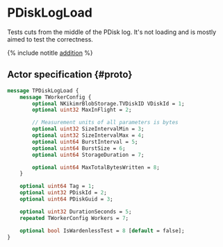 # PDiskLogLoad

Tests cuts from the middle of the PDisk log. It's not loading and is mostly aimed to test the correctness.

{% include notitle [addition](../_includes/addition.md) %}

## Actor specification {#proto}

```proto
message TPDiskLogLoad {
    message TWorkerConfig {
        optional NKikimrBlobStorage.TVDiskID VDiskId = 1;
        optional uint32 MaxInFlight = 2;

        // Measurement units of all parameters is bytes
        optional uint32 SizeIntervalMin = 3;
        optional uint32 SizeIntervalMax = 4;
        optional uint64 BurstInterval = 5;
        optional uint64 BurstSize = 6;
        optional uint64 StorageDuration = 7;

        optional uint64 MaxTotalBytesWritten = 8;
    }

    optional uint64 Tag = 1;
    optional uint32 PDiskId = 2;
    optional uint64 PDiskGuid = 3;

    optional uint32 DurationSeconds = 5;
    repeated TWorkerConfig Workers = 7;

    optional bool IsWardenlessTest = 8 [default = false];
}
```
